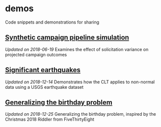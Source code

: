 # demos
Code snippets and demonstrations for sharing

## [Synthetic campaign pipeline simulation](https://github.com/phively/demos/blob/master/synthetic-campaign-pipeline/Synthetic%20campaign%20pipeline%20simulation.nb.html)
*Updated on 2018-06-19*
Examines the effect of solicitation variance on projected campaign outcomes

## [Significant earthquakes](https://htmlpreview.github.io/?https://github.com/phively/demos/blob/master/earthquake-dataset/earthquakes.nb.html)
*Updated on 2018-12-14*
Demonstrates how the CLT applies to non-normal data using a USGS earthquake dataset

## [Generalizing the birthday problem](https://htmlpreview.github.io/?https://github.com/phively/demos/blob/master/generalized-birthday-problem/Generalizing%20the%20birthday%20problem.nb.html)
*Updated on 2018-12-25*
Generalizing the birthday problem, inspired by the Christmas 2018 Riddler from FiveThirtyEight